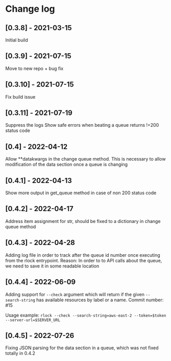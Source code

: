 # Change log

## [0.3.8] - 2021-03-15

Initial build

## [0.3.9] - 2021-07-15

Move to new repo + bug fix

## [0.3.10] - 2021-07-15

Fix build issue

## [0.3.11] - 2021-07-19

Suppress the logs
Show safe errors when beating a queue returns !=200 status code

## [0.4] - 2022-04-12

Allow **datakwargs in the change queue method.
This is necessary to allow modification of the data section once a queue is changing

## [0.4.1] - 2022-04-13

Show more output in get_queue method in case of non 200 status code

## [0.4.2] - 2022-04-17

Address item assignment for str, should be fixed to a dictionary in change queue method

## [0.4.3] - 2022-04-28

Adding log file in order to track after the queue id number once executing from the rlock entrypoint.
Reason: In order to to API calls about the queue, we need to save it in some readable location

## [0.4.4] - 2022-06-09

Adding support for `--check` argument which will return if the given `--search-string` has available resources
by label or a name. Commit number: #15

Usage example:
`rlock --check --search-string=aws-east-2 --token=$token --server-url=$SERVER_URL`

## [0.4.5] - 2022-07-26

Fixing JSON parsing for the data section in a queue, which was not fixed totally in 0.4.2
